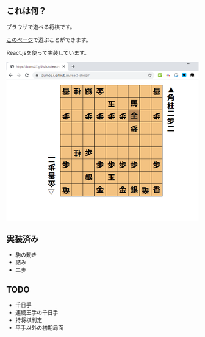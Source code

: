 ## これは何？

ブラウザで遊べる将棋です。

[このページ](https://izumo27.github.io/react-shogi/)で遊ぶことができます。

React.jsを使って実装しています。

![](/public/screenshot.png)

## 実装済み
- 駒の動き
- 詰み
- 二歩

## TODO
- 千日手
- 連続王手の千日手
- 持将棋判定
- 平手以外の初期局面
